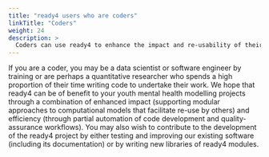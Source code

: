 ```yaml
---
title: "ready4 users who are coders"
linkTitle: "Coders"
weight: 24
description: >
  Coders can use ready4 to enhance the impact and re-usability of their algorithms.
---
```


If you are a coder, you may be a data scientist or software engineer by training or are perhaps a quantitative researcher who spends a high proportion of their time writing code to undertake their work. We hope that ready4 can be of benefit to your youth mental health modelling projects through a combination of enhanced impact (supporting modular approaches to computational models that facilitate re-use by others) and efficiency (through partial automation of code development and quality-assurance workflows). You may also wish to contribute to the development of the ready4 project by either testing and improving our existing software (including its documentation) or by writing new libraries of ready4 modules.

